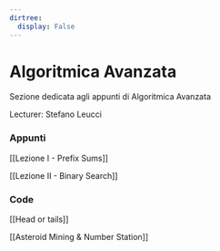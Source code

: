 ```yaml
---
dirtree:
  display: False
---
```


# Algoritmica Avanzata

Sezione dedicata agli appunti di Algoritmica Avanzata

Lecturer: Stefano Leucci

### Appunti

[[Lezione I - Prefix Sums]]

[[Lezione II - Binary Search]]

### Code 

[[Head or tails]]

[[Asteroid Mining & Number Station]]

